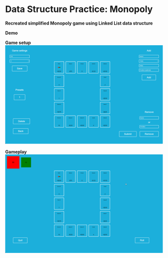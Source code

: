 # **Data Structure Practice: Monopoly**

**Recreated simplified Monopoly game using Linked List data structure**

**Demo**

**Game setup**
![Setup](IMAGES/setup.png)

**Gameplay**
![Gameplay](IMAGES/gameplay.gif)
